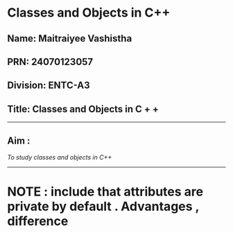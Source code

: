 # Classes and Objects in C++

## Name: Maitraiyee Vashistha
## PRN: 24070123057
## Division: ENTC-A3
## Title: Classes and Objects in C + + 
---

## Aim :
*To study classes and objects in C++*

-----



# NOTE : include that attributes are private by default . Advantages , difference 
